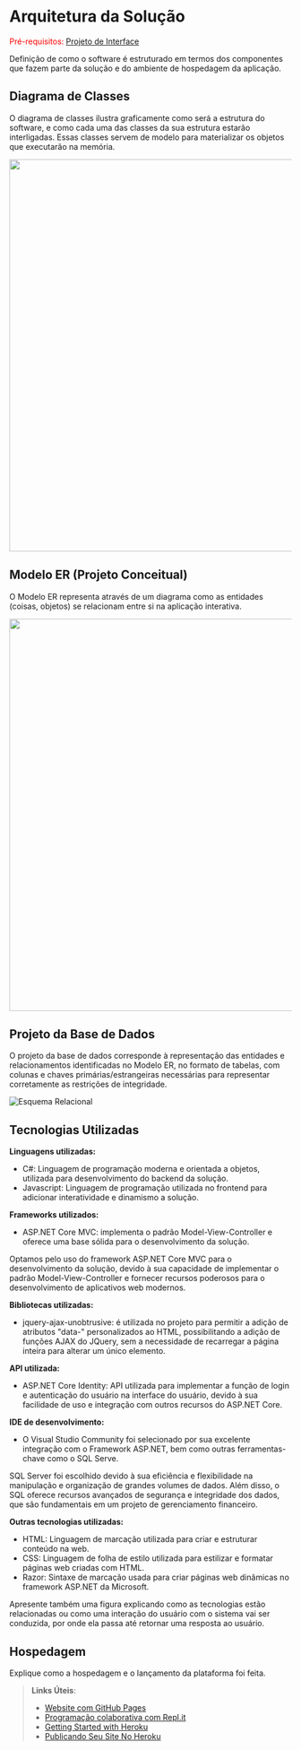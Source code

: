 # Arquitetura da Solução

<span style="color:red">Pré-requisitos: <a href="3-Projeto de Interface.md"> Projeto de Interface</a></span>

Definição de como o software é estruturado em termos dos componentes que fazem parte da solução e do ambiente de hospedagem da aplicação.

## Diagrama de Classes

O diagrama de classes ilustra graficamente como será a estrutura do software, e como cada uma das classes da sua estrutura estarão interligadas. Essas classes servem de modelo para materializar os objetos que executarão na memória.

<div align="center">
<img src="https://user-images.githubusercontent.com/83494301/230747613-25321de9-9cc4-438b-8f54-89bc0ee2e389.png" width="700px" />
</div>

## Modelo ER (Projeto Conceitual)

O Modelo ER representa através de um diagrama como as entidades (coisas, objetos) se relacionam entre si na aplicação interativa.

<div align="center">
<img src="https://user-images.githubusercontent.com/83494301/230741928-2d047b6e-79ca-47a4-a6f2-50da83c802e3.png" width="700px" />
</div>

## Projeto da Base de Dados

O projeto da base de dados corresponde à representação das entidades e relacionamentos identificadas no Modelo ER, no formato de tabelas, com colunas e chaves primárias/estrangeiras necessárias para representar corretamente as restrições de integridade.

![Esquema Relacional](https://user-images.githubusercontent.com/83494301/230747211-900ea594-1403-4052-9a9b-3f88a1615ff7.png)

## Tecnologias Utilizadas

**Linguagens utilizadas:**
* C#: Linguagem de programação moderna e orientada a objetos, utilizada para desenvolvimento do backend da solução.
* Javascript: Linguagem de programação utilizada no frontend para adicionar interatividade e dinamismo a solução.

**Frameworks utilizados:**
* ASP.NET Core MVC: implementa o padrão Model-View-Controller e oferece uma base sólida para o desenvolvimento da solução.

Optamos pelo uso do framework ASP.NET Core MVC para o desenvolvimento da solução, devido à sua capacidade de implementar o padrão Model-View-Controller e fornecer recursos poderosos para o desenvolvimento de aplicativos web modernos.

**Bibliotecas utilizadas:**
* jquery-ajax-unobtrusive: é utilizada no projeto para permitir a adição de atributos "data-" personalizados ao HTML, possibilitando a adição de funções AJAX do JQuery, sem a necessidade de recarregar a página inteira para alterar um único elemento.

**API utilizada:**
* ASP.NET Core Identity: API utilizada para implementar a função de login e autenticação do usuário na interface do usuário, devido à sua facilidade de uso e integração com outros recursos do ASP.NET Core.

**IDE de desenvolvimento:**
* O Visual Studio Community foi selecionado por sua excelente integração com o Framework ASP.NET, bem como outras ferramentas-chave como o SQL Serve.

SQL Server foi escolhido devido à sua eficiência e flexibilidade na manipulação e organização de grandes volumes de dados. Além disso, o SQL oferece recursos avançados de segurança e integridade dos dados, que são fundamentais em um projeto de gerenciamento financeiro.

**Outras tecnologias utilizadas:**
* HTML: Linguagem de marcação utilizada para criar e estruturar conteúdo na web.
* CSS: Linguagem de folha de estilo utilizada para estilizar e formatar páginas web criadas com HTML.
* Razor: Sintaxe de marcação usada para criar páginas web dinâmicas no framework ASP.NET da Microsoft.

Apresente também uma figura explicando como as tecnologias estão relacionadas ou como uma interação do usuário com o sistema vai ser conduzida, por onde ela passa até retornar uma resposta ao usuário.

## Hospedagem

Explique como a hospedagem e o lançamento da plataforma foi feita.

> **Links Úteis**:
>
> - [Website com GitHub Pages](https://pages.github.com/)
> - [Programação colaborativa com Repl.it](https://repl.it/)
> - [Getting Started with Heroku](https://devcenter.heroku.com/start)
> - [Publicando Seu Site No Heroku](http://pythonclub.com.br/publicando-seu-hello-world-no-heroku.html)
